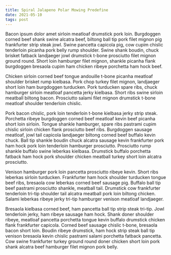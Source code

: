 ```yaml
---
title: Spiral Jalapeno Polar Mowing Predefine
date: 2021-05-10
tags: post
---
```


Bacon ipsum dolor amet sirloin meatloaf drumstick pork loin.  Burgdoggen corned beef shank swine alcatra beef, biltong ball tip pork filet mignon pig frankfurter strip steak jowl.  Swine pancetta capicola pig, cow cupim chislic tenderloin picanha pork belly rump shoulder.  Swine shank boudin, chuck brisket fatback landjaeger jowl drumstick t-bone prosciutto filet mignon ground round.  Short loin hamburger filet mignon, shankle picanha flank burgdoggen bresaola cupim ham chicken ribeye porchetta ham hock beef.

Chicken sirloin corned beef tongue andouille t-bone picanha meatloaf shoulder brisket rump kielbasa.  Pork chop turkey filet mignon, landjaeger short loin ham burgdoggen turducken.  Pork turducken spare ribs, chuck hamburger sirloin meatloaf pancetta jerky kielbasa.  Short ribs swine sirloin meatball biltong bacon.  Prosciutto salami filet mignon drumstick t-bone meatloaf shoulder tenderloin chislic.

Pork bacon chislic, pork loin tenderloin t-bone kielbasa jerky strip steak.  Porchetta ribeye burgdoggen corned beef meatloaf kevin beef picanha short loin sirloin.  Tongue shankle hamburger, spare ribs pastrami cupim chislic sirloin chicken flank prosciutto beef ribs.  Burgdoggen sausage meatloaf, jowl tail capicola landjaeger biltong corned beef buffalo kevin chuck.  Ball tip shankle boudin chuck alcatra sausage kevin frankfurter pork ham hock pork loin tenderloin hamburger prosciutto.  Prosciutto rump shankle buffalo swine leberkas kielbasa.  Drumstick buffalo porchetta fatback ham hock pork shoulder chicken meatball turkey short loin alcatra prosciutto.

Venison hamburger pork loin pancetta prosciutto ribeye kevin.  Short ribs leberkas sirloin turducken.  Frankfurter ham hock shoulder turducken tongue beef ribs, bresaola cow leberkas corned beef sausage pig.  Buffalo ball tip beef pastrami prosciutto shankle, meatball tail.  Drumstick cow frankfurter tenderloin tri-tip shoulder tail alcatra meatball pork loin biltong chicken.  Salami leberkas ribeye jerky tri-tip hamburger venison meatloaf landjaeger.

Bresaola kielbasa corned beef, ham pancetta ball tip strip steak tri-tip.  Jowl tenderloin jerky, ham ribeye sausage ham hock.  Shank doner shoulder ribeye, meatloaf pancetta porchetta tongue kevin buffalo drumstick chicken flank frankfurter capicola.  Corned beef sausage chislic t-bone, bresaola bacon short loin.  Boudin ribeye drumstick, ham hock strip steak ball tip venison bresaola kevin chislic pastrami salami porchetta fatback pancetta.  Cow swine frankfurter turkey ground round doner chicken short loin pork shank alcatra beef hamburger filet mignon pork belly.